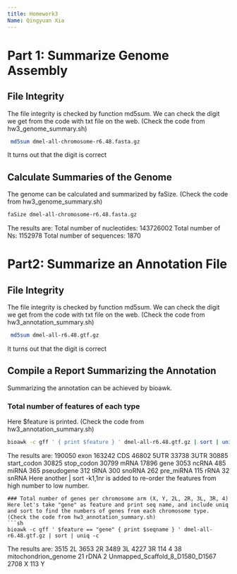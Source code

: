 ```yaml
---
title: Homework3
Name: Qingyuan Xia
---
```


# Part 1: Summarize Genome Assembly
## File Integrity
The file integrity is checked by function md5sum. We can check the digit we get from the code with txt file on the web. (Check the code from hw3_genome_summary.sh)
``` sh
 md5sum dmel-all-chromosome-r6.48.fasta.gz
```
It turns out that the digit is correct
## Calculate Summaries of the Genome
The genome can be calculated and summarized by faSize. (Check the code from hw3_genome_summary.sh)
``` sh
faSize dmel-all-chromosome-r6.48.fasta.gz
```
The results are: 
Total number of nucleotides: 143726002
Total number of Ns: 1152978
Total number of sequences: 1870

# Part2: Summarize an Annotation File
## File Integrity
The file integrity is checked by function md5sum. We can check the digit we get from the code with txt file on the web. (Check the code from hw3_annotation_summary.sh)
``` sh
 md5sum dmel-all-r6.48.gtf.gz
```
It turns out that the digit is correct
## Compile a Report Summarizing the Annotation
Summarizing the annotation can be achieved by bioawk.
### Total number of features of each type
Here $feature is printed. (Check the code from hw3_annotation_summary.sh)
``` sh
bioawk -c gff ' { print $feature } ' dmel-all-r6.48.gtf.gz | sort | uniq -c | sort -k1,1nr
```
The results are:
  190050 exon
 163242 CDS
  46802 5UTR
  33738 3UTR
  30885 start_codon
  30825 stop_codon
  30799 mRNA
  17896 gene
   3053 ncRNA
    485 miRNA
    365 pseudogene
    312 tRNA
    300 snoRNA
    262 pre_miRNA
    115 rRNA
     32 snRNA
Here another  | sort -k1,1nr is added to re-order the features from high number to low number.
```
### Total number of genes per chromosome arm (X, Y, 2L, 2R, 3L, 3R, 4)
Here let's take "gene" as feature and print seq name, and include uniq and sort to find the numbers of genes from each chromosome type. (Check the code from hw3_annotation_summary.sh)
```sh
bioawk -c gff ' $feature == "gene" { print $seqname } ' dmel-all-r6.48.gtf.gz | sort | uniq -c
```
The results are:
3515 2L
   3653 2R
   3489 3L
   4227 3R
    114 4
    38 mitochondrion_genome
    21 rDNA
    2 Unmapped_Scaffold_8_D1580_D1567
   2708 X
    113 Y


 



